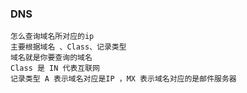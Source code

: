 ### DNS
    怎么查询域名所对应的ip
    主要根据域名 、Class、记录类型
    域名就是你要查询的域名
    Class 是 IN 代表互联网
    记录类型 A 表示域名对应是IP ，MX 表示域名对应的是邮件服务器